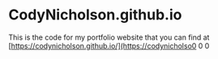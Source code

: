 # CodyNicholson.github.io
This is the code for my portfolio website that you can find at [https://codynicholson.github.io/](https://codynicholso0
0
0
